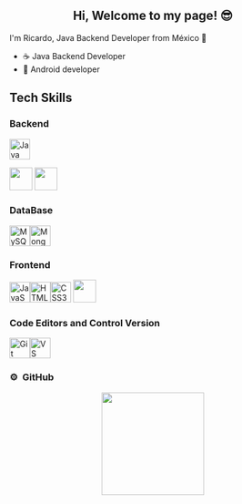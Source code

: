 <div align="center">
<h2 align="center">Hi, Welcome to my page! 😎 </h2>
</div>
I'm Ricardo, Java Backend Developer from México 🌵

- ☕ Java Backend Developer
- 📲 Android developer
  
## Tech Skills

### Backend

<p align="left">
<a href="https://www.oracle.com/java/" target="_blank" rel="noreferrer"><img src="https://raw.githubusercontent.com/danielcranney/readme-generator/main/public/icons/skills/java-colored.svg" width="36" height="36" alt="Java" /></a>
</p>

<div ><img height="40" width="40" src="https://cdn.simpleicons.org/springboot/#6DB33F"/> <img heigth="40" width="40" src="https://cdn.simpleicons.org/spring/#6DB33F"/>
</div>

### DataBase

<p align="left">
<a href="https://www.mysql.com/" target="_blank" rel="noreferrer"><img src="https://raw.githubusercontent.com/danielcranney/readme-generator/main/public/icons/skills/mysql-colored.svg" width="36" height="36" alt="MySQL" /></a><a href="https://www.mongodb.com/" target="_blank" rel="noreferrer"><img src="https://raw.githubusercontent.com/danielcranney/readme-generator/main/public/icons/skills/mongodb-colored.svg" width="36" height="36" alt="MongoDB" /></a>
</p>

### Frontend
<p align="left">
<a href="https://developer.mozilla.org/en-US/docs/Web/JavaScript" target="_blank" rel="noreferrer"><img src="https://raw.githubusercontent.com/danielcranney/readme-generator/main/public/icons/skills/javascript-colored.svg" width="36" height="36" alt="JavaScript" /></a><a href="https://developer.mozilla.org/en-US/docs/Glossary/HTML5" target="_blank" rel="noreferrer"><img src="https://raw.githubusercontent.com/danielcranney/readme-generator/main/public/icons/skills/html5-colored.svg" width="36" height="36" alt="HTML5" /></a><a href="https://www.w3.org/TR/CSS/#css" target="_blank" rel="noreferrer"><img src="https://raw.githubusercontent.com/danielcranney/readme-generator/main/public/icons/skills/css3-colored.svg" width="36" height="36" alt="CSS3" /></a>
<img heigth="40" width="40" src="https://cdn.simpleicons.org/androidstudio/#3DDC84"/>
</p>

### Code Editors and Control Version
<p align="left">
<a href="https://git-scm.com/" target="_blank" rel="noreferrer"><img src="https://raw.githubusercontent.com/danielcranney/readme-generator/main/public/icons/skills/git-colored.svg" width="36" height="36" alt="Git" /></a><a href="https://code.visualstudio.com/" target="_blank" rel="noreferrer"><img src="https://raw.githubusercontent.com/danielcranney/readme-generator/main/public/icons/skills/visualstudiocode.svg" width="36" height="36" alt="VS Code" /></a>
</p>





### ⚙️ &nbsp;GitHub

<p align="center">
<a href="https://github.com/Richymc">
  <img height="180em" src="https://github-readme-stats-eight-theta.vercel.app/api/top-langs/?username=Richymc&layout=compact&langs_count=8&theme=algolia"/>
</a>
</p>
